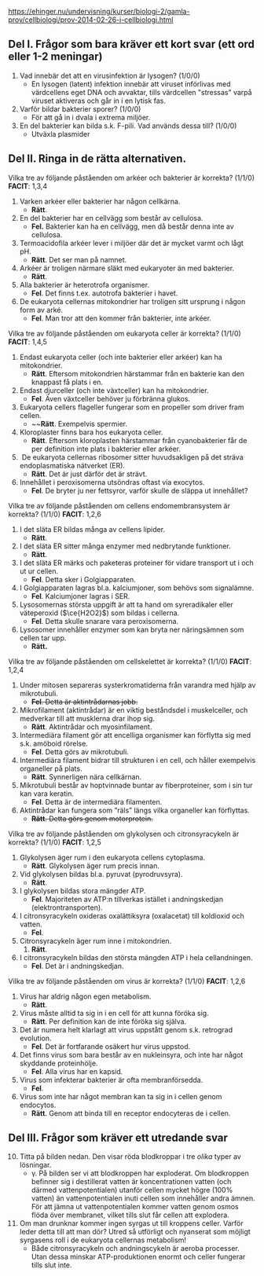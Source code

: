 https://ehinger.nu/undervisning/kurser/biologi-2/gamla-prov/cellbiologi/prov-2014-02-26-i-cellbiologi.html

## Del I. Frågor som bara kräver ett kort svar (ett ord eller 1-2 meningar)
1. Vad innebär det att en virusinfektion är lysogen? (1/0/0)
	- En lysogen (latent) infektion innebär att viruset införlivas med värdcellens eget DNA och avvaktar, tills värdcellen "stressas" varpå viruset aktiveras och går in i en lytisk fas.
2. Varför bildar bakterier sporer? (1/0/0)
	- För att gå in i dvala i extrema miljöer.
3. En del bakterier kan bilda s.k. F-pili. Vad används dessa till? (1/0/0)
	- Utväxla plasmider
## Del II. Ringa in de rätta alternativen.
Vilka tre av följande påståenden om arkéer och bakterier är korrekta? (1/1/0)
**FACIT**: 1,3,4

1. Varken arkéer eller bakterier har någon cellkärna.
	- **Rätt**.
2. En del bakterier har en cellvägg som består av cellulosa.
	- **Fel.** Bakterier kan ha en cellvägg, men då består denna inte av cellulosa.
3. Termoacidofila arkéer lever i miljöer där det är mycket varmt och lågt pH.
	- **Rätt**. Det ser man på namnet.
4. Arkéer är troligen närmare släkt med eukaryoter än med bakterier.
	- **Rätt**.
5. Alla bakterier är heterotrofa organismer.
	- **Fel**. Det finns t.ex. autotrofa bakterier i havet.
6. De eukaryota cellernas mitokondrier har troligen sitt ursprung i någon form av arké.
	- **Fel**. Man tror att den kommer från bakterier, inte arkéer.

Vilka tre av följande påståenden om eukaryota celler är korrekta? (1/1/0)
**FACIT**: 1,4,5

1. Endast eukaryota celler (och inte bakterier eller arkéer) kan ha mitokondrier.
	- **Rätt**. Eftersom mitokondrien härstammar från en bakterie kan den knappast få plats i en.
2. Endast djurceller (och inte växtceller) kan ha mitokondrier.
	- **Fel**. Även växtceller behöver ju förbränna glukos.
3. Eukaryota cellers flageller fungerar som en propeller som driver fram cellen.
	- ~~**Rätt**. Exempelvis spermier. 
4. Kloroplaster finns bara hos eukaryota celler.
	- **Rätt**. Eftersom kloroplasten härstammar från cyanobakterier får de per definition inte plats i bakterier eller arkéer.
5.  De eukaryota cellernas ribosomer sitter huvudsakligen på det sträva endoplasmatiska nätverket (ER).
	- **Rätt**. Det är just därför det är strävt.
6. Innehållet i peroxisomerna utsöndras oftast via exocytos.
	- **Fel**. De bryter ju ner fettsyror, varför skulle de släppa ut innehållet?

Vilka tre av följande påståenden om cellens endomembransystem är korrekta? (1/1/0)
**FACIT**: 1,2,6

1. I det släta ER bildas många av cellens lipider.
	- **Rätt**.
2. I det släta ER sitter många enzymer med nedbrytande funktioner.
	- **Rätt**.
3. I det släta ER märks och paketeras proteiner för vidare transport ut i och ut ur cellen.
	- **Fel**. Detta sker i Golgiapparaten.
4. I Golgiapparaten lagras bl.a. kalciumjoner, som behövs som signalämne.
	- **Fel**. Kalciumjoner lagras i SER.
5. Lysosomernas största uppgift är att ta hand om syreradikaler eller väteperoxid ($\ce{H2O2}$) som bildas i cellerna.
	- **Fel**. Detta skulle snarare vara peroxisomerna.
6. Lysosomer innehåller enzymer som kan bryta ner näringsämnen som cellen tar upp.
	- **Rätt.**

Vilka tre av följande påståenden om cellskelettet är korrekta? (1/1/0)
**FACIT**: 1,2,4

1. Under mitosen separeras systerkromatiderna från varandra med hjälp av mikrotubuli.
	- ~~**Fel**. Detta är aktintrådarnas jobb.~~
2. Mikrofilament (aktintrådar) är en viktig beståndsdel i muskelceller, och medverkar till att musklerna drar ihop sig.
	- **Rätt**. Aktintrådar och myosinfilament.
3. Intermediära filament gör att encelliga organismer kan förflytta sig med s.k. amöboid rörelse.
	- **Fel**. Detta görs av mikrotubuli.
4. Intermediära filament bidrar till strukturen i en cell, och håller exempelvis organeller på plats.
	- **Rätt**. Synnerligen nära cellkärnan.
5. Mikrotubuli består av hoptvinnade buntar av fiberproteiner, som i sin tur kan vara keratin.
	- **Fel**. Detta är de intermediära filamenten.
6. Aktintrådar kan fungera som ”räls” längs vilka organeller kan förflyttas.
	- ~~**Rätt**. Detta görs genom motorprotein.~~

Vilka tre av följande påståenden om glykolysen och citronsyracykeln är korrekta? (1/1/0)
**FACIT**: 1,2,5

1. Glykolysen äger rum i den eukaryota cellens cytoplasma.
	- **Rätt**. Glykolysen äger rum precis innan.
2. Vid glykolysen bildas bl.a. pyruvat (pyrodruvsyra).
	- **Rätt**. 
3. I glykolysen bildas stora mängder ATP.
	- **Fel**. Majoriteten av ATP:n tillverkas istället i andningskedjan (elektrontransporten).
4. I citronsyracykeln oxideras oxalättiksyra (oxalacetat) till koldioxid och vatten.
	- **Fel**.
5. Citronsyracykeln äger rum inne i mitokondrien.
	1. **Rätt**.
6. I citronsyracykeln bildas den största mängden ATP i hela cellandningen.  
	- **Fel**. Det är i andningskedjan.
	
Vilka tre av följande påståenden om virus är korrekta? (1/1/0)
**FACIT**: 1,2,6

1. Virus har aldrig någon egen metabolism.
	- **Rätt**.
2. Virus måste alltid ta sig in i en cell för att kunna föröka sig.
	- **Rätt**. Per definition kan de inte föröka sig själva.
3. Det är numera helt klarlagt att virus uppstått genom s.k. retrograd evolution.
	- **Fel**. Det är fortfarande osäkert hur virus uppstod.
4. Det finns virus som bara består av en nukleinsyra, och inte har något skyddande proteinhölje.
	- **Fel**. Alla virus har en kapsid.
5. Virus som infekterar bakterier är ofta membranförsedda.
	- **Fel**.
6. Virus som inte har något membran kan ta sig in i cellen genom endocytos.
	- **Rätt**. Genom att binda till en receptor endocyteras de i cellen.
## Del III. Frågor som kräver ett utredande svar
10. Titta på bilden nedan. Den visar röda blodkroppar i tre _olika_ typer av lösningar.
	- γ. På bilden ser vi att blodkroppen har exploderat. Om blodkroppen befinner sig i destillerat vatten är koncentrationen vatten (och därmed vattenpotentialen) utanför cellen mycket högre (100% vatten) än vattenpotentialen inuti cellen som innehåller andra ämnen. För att jämna ut vattenpotentialen kommer vatten genom osmos flöda över membranet, vilket tills slut får cellen att explodera.
11. Om man drunknar kommer ingen syrgas ut till kroppens celler. Varför leder detta till att man dör? Utred så utförligt och nyanserat som möjligt syrgasens roll i de eukaryota cellernas metabolism!
	- Både citronsyracykeln och andningscykeln är aeroba processer. Utan dessa minskar ATP-produktionen enormt och celler fungerar tills slut inte.